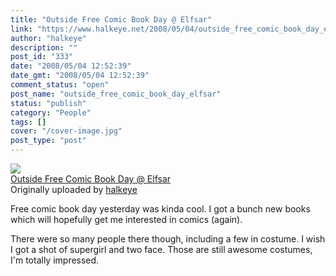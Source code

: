 ```yaml
---
title: "Outside Free Comic Book Day @ Elfsar"
link: "https://www.halkeye.net/2008/05/04/outside_free_comic_book_day_elfsar/"
author: "halkeye"
description: ""
post_id: "333"
date: "2008/05/04 12:52:39"
date_gmt: "2008/05/04 12:52:39"
comment_status: "open"
post_name: "outside_free_comic_book_day_elfsar"
status: "publish"
category: "People"
tags: []
cover: "/cover-image.jpg"
post_type: "post"
---
```


![](http://farm3.static.flickr.com/2184/2462993639_ff05c2548e_m.jpg)   
[Outside Free Comic Book Day @ Elfsar](http://www.flickr.com/photos/halkeye/2462993639/)   
Originally uploaded by [halkeye](http://www.flickr.com/people/halkeye/)

Free comic book day yesterday was kinda cool. I got a bunch new books which will hopefully get me interested in comics (again).   
  
There were so many people there though, including a few in costume. I wish I got a shot of supergirl and two face. Those are still awesome costumes, I'm totally impressed.